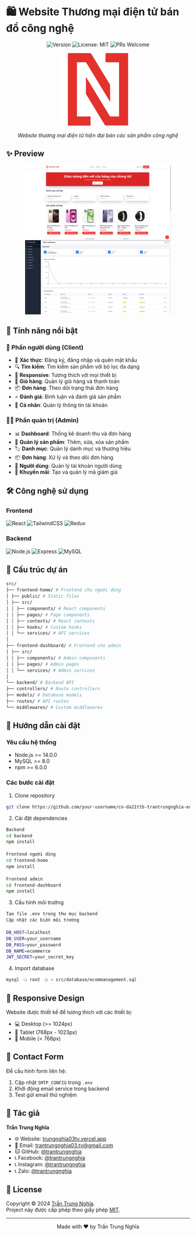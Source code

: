 # 🛍️ Website Thương mại điện tử bán đồ công nghệ

<div align="center">

![Version](https://img.shields.io/badge/version-1.0.0-blue.svg?cacheSeconds=2592000)
![License: MIT](https://img.shields.io/badge/License-MIT-yellow.svg)
![PRs Welcome](https://img.shields.io/badge/PRs-welcome-brightgreen.svg)

</div>

<div align="center">
  <img src="src/frontend-dashboard/src/assets/images/logo.png" alt="Logo" width="200"/>
  <p><i>Website thương mại điện tử hiện đại bán các sản phẩm công nghệ</i></p>
</div>

## ✨ Preview

<div align="center">
  <img src="./src/backend/assets/image/preview/home.png" alt="Home Page" width="400"/>
  <img src="./src/backend/assets/image/preview/admin.png" alt="Admin Dashboard" width="400"/>
</div>

## 🎯 Tính năng nổi bật

### 👥 Phần người dùng (Client)

-   🔐 **Xác thực**: Đăng ký, đăng nhập và quên mật khẩu
-   🔍 **Tìm kiếm**: Tìm kiếm sản phẩm với bộ lọc đa dạng
-   📱 **Responsive**: Tương thích với mọi thiết bị
-   🛒 **Giỏ hàng**: Quản lý giỏ hàng và thanh toán
-   📦 **Đơn hàng**: Theo dõi trạng thái đơn hàng
-   ⭐ **Đánh giá**: Bình luận và đánh giá sản phẩm
-   👤 **Cá nhân**: Quản lý thông tin tài khoản

### 👨‍💼 Phần quản trị (Admin)

-   📊 **Dashboard**: Thống kê doanh thu và đơn hàng
-   📝 **Quản lý sản phẩm**: Thêm, sửa, xóa sản phẩm
-   🏷️ **Danh mục**: Quản lý danh mục và thương hiệu
-   📦 **Đơn hàng**: Xử lý và theo dõi đơn hàng
-   👥 **Người dùng**: Quản lý tài khoản người dùng
-   🎫 **Khuyến mãi**: Tạo và quản lý mã giảm giá

## 🛠️ Công nghệ sử dụng

### Frontend

![React](https://img.shields.io/badge/React-20232A?style=for-the-badge&logo=react&logoColor=61DAFB)
![TailwindCSS](https://img.shields.io/badge/Tailwind_CSS-38B2AC?style=for-the-badge&logo=tailwind-css&logoColor=white)
![Redux](https://img.shields.io/badge/Redux-593D88?style=for-the-badge&logo=redux&logoColor=white)

### Backend

![Node.js](https://img.shields.io/badge/Node.js-43853D?style=for-the-badge&logo=node.js&logoColor=white)
![Express](https://img.shields.io/badge/Express.js-404D59?style=for-the-badge)
![MySQL](https://img.shields.io/badge/MySQL-00000F?style=for-the-badge&logo=mysql&logoColor=white)

## 📁 Cấu trúc dự án

```bash
src/
├── frontend-home/ # Frontend cho người dùng
│ ├── public/ # Static files
│ ├── src/
│ │ ├── components/ # React components
│ │ ├── pages/ # Page components
│ │ ├── contexts/ # React contexts
│ │ ├── hooks/ # Custom hooks
│ │ └── services/ # API services
│
├── frontend-dashboard/ # Frontend cho admin
│ ├── src/
│ │ ├── components/ # Admin components
│ │ ├── pages/ # Admin pages
│ │ └── services/ # Admin services
│
└── backend/ # Backend API
├── controllers/ # Route controllers
├── models/ # Database models
├── routes/ # API routes
└── middlewares/ # Custom middlewares
```

## 🚀 Hướng dẫn cài đặt

### Yêu cầu hệ thống

-   Node.js >= 14.0.0
-   MySQL >= 8.0
-   npm >= 6.0.0

### Các bước cài đặt

1. Clone repository

```bash
git clone https://github.com/your-username/cn-da21ttb-trantrungnghia-ecommercewebsite-reactjs.git
```

2. Cài đặt dependencies

```bash
Backend
cd backend
npm install

Frontend người dùng
cd frontend-home
npm install

Frontend admin
cd frontend-dashboard
npm install
```

3. Cấu hình môi trường

```bash
Tạo file .env trong thư mục backend
Cập nhật các biến môi trường

DB_HOST=localhost
DB_USER=your_username
DB_PASS=your_password
DB_NAME=ecommerce
JWT_SECRET=your_secret_key
```

4. Import database

```bash
mysql -u root -p < src/database/ecommanagement.sql

```

## 📱 Responsive Design

Website được thiết kế để tương thích với các thiết bị:
- 💻 Desktop (>= 1024px)
- 📱 Tablet (768px - 1023px)
- 📱 Mobile (< 768px)

## 📧 Contact Form

Để cấu hình form liên hệ:
1. Cập nhật `SMTP_CONFIG` trong `.env`
2. Khởi động email service trong backend
3. Test gửi email thử nghiệm

## 👤 Tác giả

**Trần Trung Nghĩa**
- 🌐 Website: [trungnghia03tv.vercel.app](https://trungnghia03tv.vercel.app/)
- 📧 Email: trantrungnghia03.tv@gmail.com
- 🐱 GitHub: [@trantrungnghia](https://github.com/trantrungnghia414)
- 📞 Facebook: [@trantrungnghia](https://www.facebook.com/lucky.nghia.5)
- 📞 Instagram: [@trantrungnghia](https://www.instagram.com/trantrungnghia03/)
- 📞 Zalo: [@trantrungnghia](https://zalo.me/0929039414)

## 📝 License

Copyright © 2024 [Trần Trung Nghĩa](https://github.com/trantrungnghia414).<br />
Project này được cấp phép theo giấy phép [MIT](LICENSE).

---
<div align="center">
Made with ❤️ by Trần Trung Nghĩa
</div>
